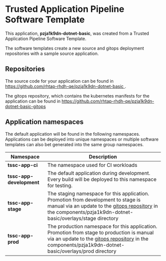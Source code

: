 # Trusted Application Pipeline Software Template

This application, **pzja1k9dn-dotnet-basic**, was created from a Trusted Application Pipeline Software Template.

The software templates create a new source and gitops deployment repositories with a sample source application. 

## Repositories

The source code for your application can be found in [https://github.com/rhtap-rhdh-qe/pzja1k9dn-dotnet-basic ](https://github.com/rhtap-rhdh-qe/pzja1k9dn-dotnet-basic ).
 
The gitops repository, which contains the kubernetes manifests for the application can be found in 
[https://github.com/rhtap-rhdh-qe/pzja1k9dn-dotnet-basic-gitops ](https://github.com/rhtap-rhdh-qe/pzja1k9dn-dotnet-basic-gitops ) 

## Application namespaces 

The default application will be found in the following namespaces. Applications can be deployed into unique namespaces or multiple software templates can also bet generated into the same group namespaces.  

|  Namespace   |  Description   |  
| -------- | -------- |
| **tssc-app-ci** | The namespace used for CI workloads |
| **tssc-app-development** | The default application during development. Every build will be deployed to this namespace for testing. |
| **tssc-app-stage** | The staging namespace for this application. Promotion from development to stage is manual via an update to the [gitops repository](https://github.com/rhtap-rhdh-qe/pzja1k9dn-dotnet-basic-gitops ) in the components/pzja1k9dn-dotnet-basic/overlays/stage directory |
| **tssc-app-prod** | The production namespace for this application. Promotion from stage to production is manual via an update to the [gitops repository](https://github.com/rhtap-rhdh-qe/pzja1k9dn-dotnet-basic-gitops ) in the components/pzja1k9dn-dotnet-basic/overlays/prod directory |